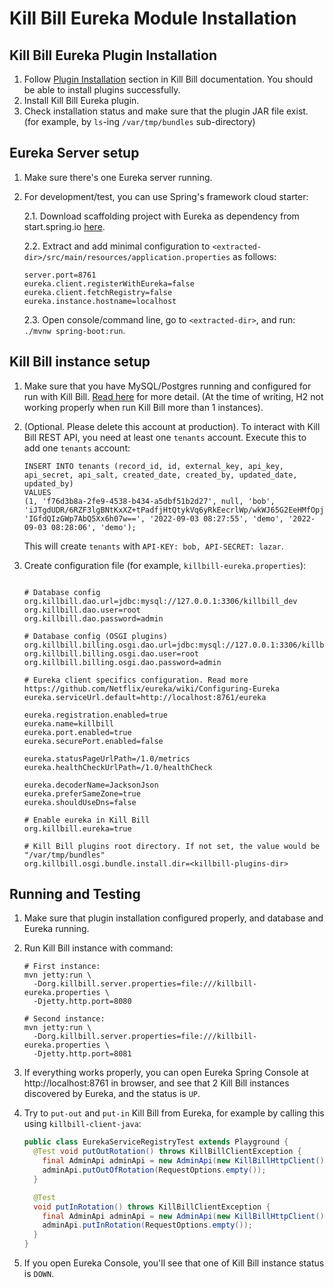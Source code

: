 # Kill Bill Eureka Module Installation

## Kill Bill Eureka Plugin Installation

1. Follow [Plugin Installation](https://docs.killbill.io/latest/plugin_installation.html) section in Kill Bill documentation. You should be able to install plugins successfully.
2. Install Kill Bill Eureka plugin. 
3. Check installation status and make sure that the plugin JAR file exist. (for example, by `ls`-ing `/var/tmp/bundles` sub-directory)


## Eureka Server setup

1. Make sure there's one Eureka server running.
2. For development/test, you can use Spring's framework cloud starter:
   
   2.1. Download scaffolding project with Eureka as dependency from start.spring.io 
        [here](https://start.spring.io/#!type=maven-project&language=java&platformVersion=2.7.3&packaging=jar&jvmVersion=11&groupId=com.example&artifactId=demo&name=demo&description=Demo%20project%20for%20Spring%20Boot&packageName=com.example.demo&dependencies=cloud-eureka-server). 
   
   2.2. Extract and add minimal configuration to `<extracted-dir>/src/main/resources/application.properties` as follows:
   ```
   server.port=8761
   eureka.client.registerWithEureka=false
   eureka.client.fetchRegistry=false
   eureka.instance.hostname=localhost
   ```

   2.3. Open console/command line, go to `<extracted-dir>`, and run: `./mvnw spring-boot:run`.


## Kill Bill instance setup

1. Make sure that you have MySQL/Postgres running and configured for run with Kill Bill. 
   [Read here](https://docs.killbill.io/latest/development.html#_configuring_the_database) for more detail. 
   (At the time of writing, H2 not working properly when run Kill Bill more than 1 instances).

2. (Optional. Please delete this account at production).
   To interact with Kill Bill REST API, you need at least one `tenants` account. Execute this to add one `tenants` account:
   ```roomsql
   INSERT INTO tenants (record_id, id, external_key, api_key, api_secret, api_salt, created_date, created_by, updated_date, updated_by) 
   VALUES 
   (1, 'f76d3b8a-2fe9-4538-b434-a5dbf51b2d27', null, 'bob', 'iJTgdUDR/6RZF3lgBNtKxXZ+tPadfjHtQtykVq6yRkEecrlWp/wkWJ65G2EeHMfOpjVQ9XfYKyGYy86tMFT5pw==', 'IGfdQIzGWp7AbQ5Xx6h07w==', '2022-09-03 08:27:55', 'demo', '2022-09-03 08:28:06', 'demo');
   ```
   This will create `tenants` with `API-KEY: bob, API-SECRET: lazar`.

3. Create configuration file (for example, `killbill-eureka.properties`):
   ```properties

   # Database config
   org.killbill.dao.url=jdbc:mysql://127.0.0.1:3306/killbill_dev
   org.killbill.dao.user=root
   org.killbill.dao.password=admin

   # Database config (OSGI plugins)
   org.killbill.billing.osgi.dao.url=jdbc:mysql://127.0.0.1:3306/killbill_osgi_dev
   org.killbill.billing.osgi.dao.user=root
   org.killbill.billing.osgi.dao.password=admin

   # Eureka client specifics configuration. Read more https://github.com/Netflix/eureka/wiki/Configuring-Eureka
   eureka.serviceUrl.default=http://localhost:8761/eureka

   eureka.registration.enabled=true
   eureka.name=killbill
   eureka.port.enabled=true
   eureka.securePort.enabled=false

   eureka.statusPageUrlPath=/1.0/metrics
   eureka.healthCheckUrlPath=/1.0/healthCheck

   eureka.decoderName=JacksonJson
   eureka.preferSameZone=true
   eureka.shouldUseDns=false

   # Enable eureka in Kill Bill
   org.killbill.eureka=true

   # Kill Bill plugins root directory. If not set, the value would be "/var/tmp/bundles"
   org.killbill.osgi.bundle.install.dir=<killbill-plugins-dir>
   ```


## Running and Testing

1. Make sure that plugin installation configured properly, and database and Eureka running.

2. Run Kill Bill instance with command:
   ```
   # First instance:
   mvn jetty:run \
     -Dorg.killbill.server.properties=file:///killbill-eureka.properties \
     -Djetty.http.port=8080
   
   # Second instance:
   mvn jetty:run \
     -Dorg.killbill.server.properties=file:///killbill-eureka.properties \
     -Djetty.http.port=8081
   ```
3. If everything works properly, you can open Eureka Spring Console at http://localhost:8761 in browser, and see that 2 Kill Bill instances discovered by Eureka, and the status is `UP`.

4. Try to `put-out` and `put-in` Kill Bill from Eureka, for example by calling this using `killbill-client-java`:
   ```java
   public class EurekaServiceRegistryTest extends Playground { 
     @Test void putOutRotation() throws KillBillClientException {
       final AdminApi adminApi = new AdminApi(new KillBillHttpClient());
       adminApi.putOutOfRotation(RequestOptions.empty());
     }
   
     @Test
     void putInRotation() throws KillBillClientException {
       final AdminApi adminApi = new AdminApi(new KillBillHttpClient());
       adminApi.putInRotation(RequestOptions.empty());
     }
   }
   ```
5. If you open Eureka Console, you'll see that one of Kill Bill instance status is `DOWN`.
